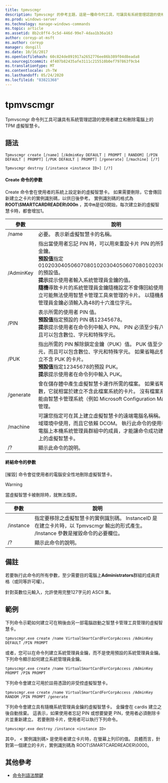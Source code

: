 ```yaml
---
title: tpmvscmgr
description: Tpmvscmgr 的參考主題，這是一種命令列工具，可讓具有系統管理認證的使用者建立和刪除電腦上的 TPM 虛擬智慧卡。
ms.prod: windows-server
ms.technology: manage-windows-commands
ms.topic: article
ms.assetid: 8b2c8ff4-5c5d-446d-99e7-4daa1b36a163
author: coreyp-at-msft
ms.author: coreyp
manager: dongill
ms.date: 10/16/2017
ms.openlocfilehash: 60c824de891917a2652776ee86b389f04d8eada8
ms.sourcegitcommit: 4f407b82435afe3111c215510b0ef797863f9cb4
ms.translationtype: MT
ms.contentlocale: zh-TW
ms.lasthandoff: 05/24/2020
ms.locfileid: "83821368"
---
```

# <a name="tpmvscmgr"></a>tpmvscmgr

Tpmvscmgr 命令列工具可讓具有系統管理認證的使用者建立和刪除電腦上的 TPM 虛擬智慧卡。

## <a name="syntax"></a>語法

```
Tpmvscmgr create [/name] [/AdminKey DEFAULT | PROMPT | RANDOM] [/PIN DEFAULT | PROMPT] [/PUK DEFAULT | PROMPT] [/generate] [/machine] [/?]
```
```
Tpmvscmgr destroy [/instance <instance ID>] [/?]
```

#### <a name="parameters-for-create-command"></a>Create 命令的參數

Create 命令會在使用者的系統上設定新的虛擬智慧卡。 如果需要刪除，它會傳回新建立之卡片的實例識別碼，以供日後參考。 實例識別碼的格式為**ROOT\SMARTCARDREADER\000n** ，其中**n**是從0開始，每次建立新的虛擬智慧卡時，都會增加1。

|參數|說明|
|---------|-----------|
|/name|必要。 表示新虛擬智慧卡的名稱。|
|/AdminKey|指出當使用者忘記 PIN 時，可以用來重設卡片 PIN 的所需系統管理員金鑰。</br>**預設值**指定010203040506070801020304050607080102030405060708的預設值。</br>**提示**提示使用者輸入系統管理員金鑰的值。</br>**隨機**導致卡片的系統管理員金鑰隨機設定不會傳回給使用者。 這會建立可能無法使用智慧卡管理工具來管理的卡片。 以隨機產生時，系統管理員金鑰必須輸入為48的十六進位字元。|
|/PIN|表示所需的使用者 PIN 值。</br>**預設值**指定預設的 PIN 碼12345678。</br>**提示**提示使用者在命令列中輸入 PIN。 PIN 必須至少有八個字元，而且可以包含數位、字元和特殊字元。|
|/PUK|指出所需的 PIN 解除鎖定金鑰（PUK）值。 PUK 值至少必須為八個字元，而且可以包含數位、字元和特殊字元。 如果省略此參數，則會建立不含 PUK 的卡片。</br>**預設值**指定12345678的預設 PUK。</br>**提示**提示使用者在命令列中輸入 PUK。|
|/generate|會在儲存體中產生虛擬智慧卡運作所需的檔案。 如果省略/generate 參數，它就相當於建立不含此檔案系統的卡片。 沒有檔案系統的卡片只能由智慧卡管理系統（例如 Microsoft Configuration Manager）進行管理。|
|/machine|可讓您指定可在其上建立虛擬智慧卡的遠端電腦名稱稱。 這只能在網域環境中使用，而且它依賴 DCOM。 執行此命令的使用者必須是遠端電腦上本機系統管理員群組中的成員，才能讓命令成功建立另一部電腦上的虛擬智慧卡。|
|/?|顯示此命令的說明。|

#### <a name="parameters-for-destroy-command"></a>終結命令的參數

[摧毀] 命令會從使用者的電腦安全性地刪除虛擬智慧卡。

> [!WARNING]
> 當虛擬智慧卡被刪除時，就無法復原。

|參數|說明|
|---------|-----------|
|/instance|指定要移除之虛擬智慧卡的實例識別碼。 InstanceID 是在建立卡片時，以 Tpmvscmgr 輸出的形式產生。 /Instance 參數是摧毀命令的必要欄位。|
|/?|顯示此命令的說明。|

## <a name="remarks"></a>備註

若要執行此命令的所有參數，至少需要目的電腦上**Administrators**群組的成員資格（或同等許可權）。

針對英數位元輸入，允許使用完整127字元的 ASCII 集。

## <a name="examples"></a>範例

下列命令示範如何建立可在稍後由另一部電腦啟動之智慧卡管理工具管理的虛擬智慧卡。
```
tpmvscmgr.exe create /name VirtualSmartCardForCorpAccess /AdminKey DEFAULT /PIN PROMPT
```
或者，您可以在命令列建立系統管理員金鑰，而不是使用預設的系統管理員金鑰。 下列命令顯示如何建立系統管理員金鑰。
```
tpmvscmgr.exe create /name VirtualSmartCardForCorpAccess /AdminKey PROMPT /PIN PROMPT
```
下列命令會建立可用於註冊憑證的非受控虛擬智慧卡。
```
tpmvscmgr.exe create /name VirtualSmartCardForCorpAccess /AdminKey RANDOM /PIN PROMPT /generate
```
下列命令會建立具有隨機系統管理員金鑰的虛擬智慧卡。 金鑰會在 cardis 建立之後自動捨棄。 這表示，如果使用者忘記 PIN 或想要變更 PIN，使用者必須刪除卡片並重新建立。 若要刪除卡片，使用者可以執行下列命令。
```
tpmvscmgr.exe destroy /instance <instance ID>
```
其中， \< 實例識別碼> 是使用者建立卡片時，在螢幕上列印的值。 具體而言，針對第一個建立的卡片，實例識別碼為 ROOT\SMARTCARDREADER\0000。

## <a name="additional-references"></a>其他參考

- [命令列語法關鍵](command-line-syntax-key.md)
